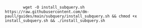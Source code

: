 <pre>
    <code>
        wget -O install_subquery.sh https://raw.githubusercontent.com/dm-paull/guides/main/subquery/install_subquery.sh && chmod +x install_subquery.sh && ./install_subquery.sh
    </code>
</pre>